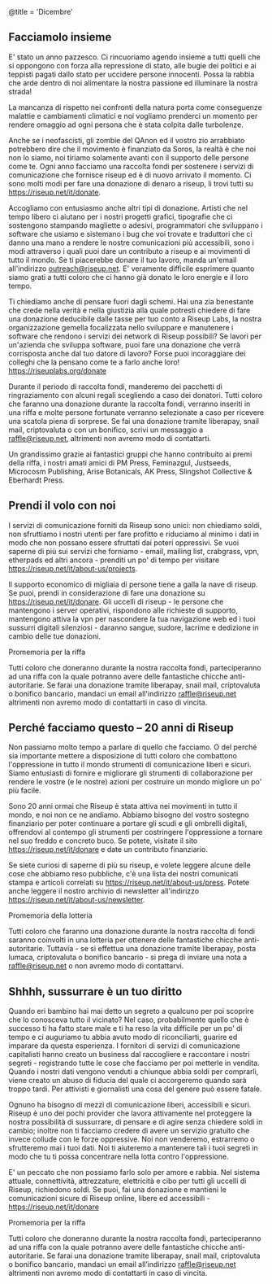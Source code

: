 @title = 'Dicembre'


Facciamolo insieme
------------------

E' stato un anno pazzesco. Ci rincuoriamo agendo insieme a tutti quelli che si oppongono con forza alla repressione di stato, alle bugie dei politici e ai teppisti pagati dallo stato per uccidere persone innocenti. Possa la rabbia che arde dentro di noi alimentare la nostra passione ed illuminare la nostra strada!

La mancanza di rispetto nei confronti della natura porta come conseguenze malattie e cambiamenti climatici e noi vogliamo prenderci un momento per rendere omaggio ad ogni persona che è stata colpita dalle turbolenze.

Anche se i neofascisti, gli zombie del QAnon ed il vostro zio arrabbiato potrebbero dire che il movimento è finanziato da Soros, la realtà è che noi non lo siamo, noi tiriamo solamente avanti con il supporto delle persone come te. Ogni anno facciamo una raccolta fondi per sostenere i servizi di comunicazione che fornisce riseup ed è di nuovo arrivato il momento. Ci sono molti modi per fare una donazione di denaro a riseup, li trovi tutti su https://riseup.net/it/donate.

Accogliamo con entusiasmo anche altri tipi di donazione. Artisti che nel tempo libero ci aiutano per i nostri progetti grafici, tipografie che ci sostengono stampando magliette o adesivi, programmatori che sviluppano i software che usiamo e sistemano i bug che voi trovate e traduttori che ci danno una mano a rendere le nostre comunicazioni più accessibili, sono i modi attraverso i quali puoi dare un contributo a riseup e ai movimenti di tutto il mondo. Se ti piacerebbe donare il tuo lavoro, manda un'email all'indirizzo outreach@riseup.net. E' veramente difficile esprimere quanto siamo grati a tutti coloro che ci hanno già donato le loro energie e il loro tempo.

Ti chiediamo anche di pensare fuori dagli schemi. Hai una zia benestante che crede nella verità e nella giustizia alla quale potresti chiedere di fare una donazione deducibile dalle tasse per tuo conto a Riseup Labs, la nostra organizzazione gemella focalizzata nello sviluppare e manutenere i software che rendono i servizi dei network di Riseup possibili? Se lavori per un'azienda che sviluppa software, puoi fare una donazione che verrà corrisposta anche dal tuo datore di lavoro? Forse puoi incoraggiare dei colleghi che la pensano come te a farlo anche loro! https://riseuplabs.org/donate

Durante il periodo di raccolta fondi, manderemo dei pacchetti di ringraziamento con alcuni regali scegliendo a caso dei donatori. Tutti coloro che faranno una donazione durante la raccolta fondi, verranno inseriti in una riffa e molte persone fortunate verranno selezionate a caso per ricevere una scatola piena di sorprese. Se fai una donazione tramite liberapay, snail mail, criptovaluta o con un bonifico, scrivi un messaggio a raffle@riseup.net, altrimenti non avremo modo di contattarti.

Un grandissimo grazie ai fantastici gruppi che hanno contribuito ai premi della riffa, i nostri amati amici di PM Press, Feminazgul, Justseeds, Microcosm Publishing, Arise Botanicals, AK Press, Slingshot Collective & Eberhardt Press.


Prendi il volo con noi
----------------------

I servizi di comunicazione forniti da Riseup sono unici: non chiediamo soldi, non sfruttiamo i nostri utenti per fare profitto e riduciamo al minimo i dati in modo che non possano essere sfruttati dai poteri oppressivi. Se vuoi saperne di più sui servizi che forniamo - email, mailing list, crabgrass, vpn, etherpads ed altri ancora - prenditi un po' di tempo per visitare https://riseup.net/it/about-us/projects.

Il supporto economico di migliaia di persone tiene a galla la nave di riseup. Se puoi, prendi in considerazione di fare una donazione su https://riseup.net/it/donare. Gli uccelli di riseup - le persone che mantengono i server operativi, rispondono alle richieste di supporto, mantengono attiva la vpn per nascondere la tua navigazione web ed i tuoi sussurri digitali silenziosi - daranno sangue, sudore, lacrime e dedizione in cambio delle tue donazioni.

Promemoria per la riffa

Tutti coloro che doneranno durante la nostra raccolta fondi, parteciperanno ad una riffa con la quale potranno avere delle fantastiche chicche anti-autoritarie. Se farai una donazione tramite liberapay, snail mail, criptovaluta o bonifico bancario, mandaci un email all'indirizzo raffle@riseup.net altrimenti non avremo modo di contattarti in caso di vincita.


Perché facciamo questo – 20 anni di Riseup
------------------------------------------

Non passiamo molto tempo a parlare di quello che facciamo. O del perché sia importante mettere a disposizione di tutti coloro che combattono l'oppressione in tutto il mondo strumenti di comunicazione liberi e sicuri. Siamo entusiasti di fornire e migliorare gli strumenti di collaborazione per rendere le vostre (e le nostre) azioni per costruire un mondo migliore un po' più facile.

Sono 20 anni ormai che Riseup è stata attiva nei movimenti in tutto il mondo, e noi non ce ne andiamo. Abbiamo bisogno del vostro sostegno finanziario per poter continuare a portare gli scudi e gli ombrelli digitali, offrendovi al contempo gli strumenti per costringere l'oppressione a tornare nel suo freddo e concreto buco. Se potete, visitate il sito https://riseup.net/it/donare e date un contributo finanziario.

Se siete curiosi di saperne di più su riseup, e volete leggere alcune delle cose che abbiamo reso pubbliche, c'è una lista dei nostri comunicati stampa e articoli correlati su https://riseup.net/it/about-us/press. Potete anche leggere il nostro archivio di newsletter all'indirizzo https://riseup.net/it/about-us/newsletter.

Promemoria della lotteria

Tutti coloro che faranno una donazione durante la nostra raccolta di fondi saranno coinvolti in una lotteria per ottenere delle fantastiche chicche anti-autoritarie. Tuttavia - se si effettua una donazione tramite liberapay, posta lumaca, criptovaluta o bonifico bancario - si prega di inviare una nota a raffle@riseup.net o non avremo modo di contattarvi.


Shhhh, sussurrare è un tuo diritto
----------------------------------

Quando eri bambino hai mai detto un segreto a qualcuno per poi scoprire che lo conosceva tutto il vicinato? Nel caso, probabilmente quello che è successo ti ha fatto stare male e ti ha reso la vita difficile per un po' di tempo e ci auguriamo tu abbia avuto modo di riconciliarti, guarire ed imparare da questa esperienza. I fornitori di servizi di comunicazione capitalisti hanno creato un business dal raccogliere e raccontare i nostri segreti - registrando tutte le cose che facciamo per poi metterle in vendita. Quando i nostri dati vengono venduti a chiunque abbia soldi per comprarli, viene creato un abuso di fiducia del quale ci accorgeremo quando sarà troppo tardi. Per attivisti e giornalisti una cosa del genere può essere fatale.

Ognuno ha bisogno di mezzi di comunicazione liberi, accessibili e sicuri. Riseup è uno dei pochi provider che lavora attivamente nel proteggere la nostra possibilità di sussurrare, di pensare e di agire senza chiedere soldi in cambio; inoltre non ti facciamo credere di avere un servizio gratuito che invece collude con le forze oppressive. Noi non venderemo, estrarremo o sfrutteremo mai i tuoi dati. Noi ti aiuteremo a mantenere tali i tuoi segreti in modo che tu ti possa concentrare nella lotta contro l'oppressione.

E' un peccato che non possiamo farlo solo per amore e rabbia. Nel sistema attuale, connettività, attrezzature, elettricità e cibo per tutti gli uccelli di Riseup, richiedono soldi. Se puoi, fai una donazione e mantieni le comunicazioni sicure di Riseup online, libere ed accessibili - https://riseup.net/it/donare

Promemoria per la riffa

Tutti coloro che doneranno durante la nostra raccolta fondi, parteciperanno ad una riffa con la quale potranno avere delle fantastiche chicche anti-autoritarie. Se farai una donazione tramite liberapay, snail mail, criptovaluta o bonifico bancario, mandaci un email all’indirizzo raffle@riseup.net altrimenti non avremo modo di contattarti in caso di vincita.